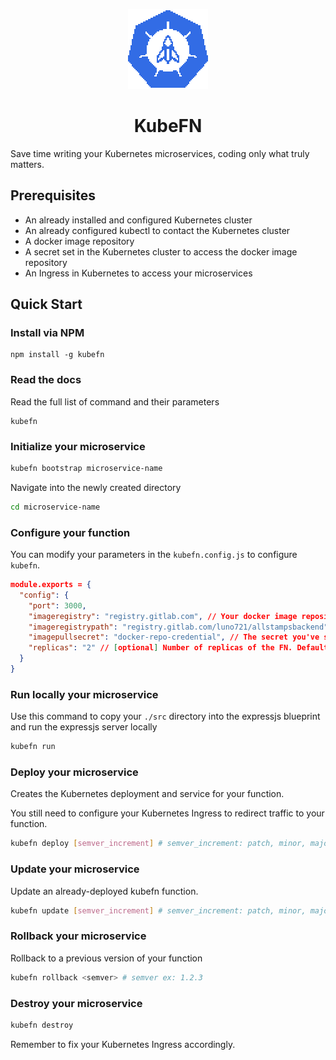<p align="center">
  <img src="./assets/Kubefn.gif" height="128">
  <h1 align="center">KubeFN</h1>
</p>

Save time writing your Kubernetes microservices, coding only what truly matters.

## Prerequisites

- An already installed and configured Kubernetes cluster
- An already configured kubectl to contact the Kubernetes cluster
- A docker image repository
- A secret set in the Kubernetes cluster to access the docker image repository
- An Ingress in Kubernetes to access your microservices

## Quick Start

### Install via NPM

```
npm install -g kubefn
```

### Read the docs

Read the full list of command and their parameters

```
kubefn
```

### Initialize your microservice

```bash
kubefn bootstrap microservice-name
```

Navigate into the newly created directory

```bash
cd microservice-name
```

### Configure your function

You can modify your parameters in the `kubefn.config.js` to configure `kubefn`.

```json
module.exports = {
  "config": {
    "port": 3000,
    "imageregistry": "registry.gitlab.com", // Your docker image repository
    "imageregistrypath": "registry.gitlab.com/luno721/allstampsbackend", // The path where you want to save your image
    "imagepullsecret": "docker-repo-credential", // The secret you've set up in your kubernetes cluster to access to image repository
    "replicas": "2" // [optional] Number of replicas of the FN. Default: 2
  }
}
```

### Run locally your microservice

Use this command to copy your `./src` directory into the expressjs blueprint and run the expressjs server locally

```bash
kubefn run
```

### Deploy your microservice

Creates the Kubernetes deployment and service for your function.

You still need to configure your Kubernetes Ingress to redirect traffic to your function.

```bash
kubefn deploy [semver_increment] # semver_increment: patch, minor, major
```

### Update your microservice

Update an already-deployed kubefn function.

```bash
kubefn update [semver_increment] # semver_increment: patch, minor, major
```

### Rollback your microservice

Rollback to a previous version of your function

```bash
kubefn rollback <semver> # semver ex: 1.2.3
```

### Destroy your microservice

```bash
kubefn destroy
```

Remember to fix your Kubernetes Ingress accordingly.
